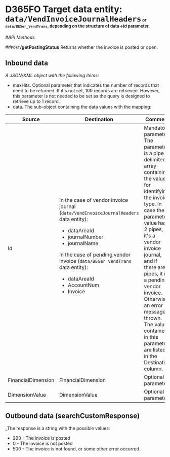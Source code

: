 # D365FO Target data entity: `data/VendInvoiceJournalHeaders`<span style='font-size:small'> or `data/BESer_VendTrans`, depending on the structure of data->Id parameter.</span>

#_API Methods_

##`POST`**/getPostingStatus**
Returns whether the invoice is posted or open.

## Inbound data

_A JSON/XML object with the following items:_
- maxHits. Optional parameter that indicates the number of records that need to be returned. If it's not set, 100 records are retrieved. However, this parameter is not needed to be set as the query is designed to retrieve up to 1 record.
- data. The sub-object containing the data values with the mapping:

| Source | Destination | Comment |
|--|--|--|
| Id | In the case of vendor invoice journal (`data/VendInvoiceJournalHeaders` data entity):<ul><li>dataAreaId</li><li>journalNumber</li><li>journalName</li></ul>In the case of pending vendor invoice (`data/BESer_VendTrans` data entity):<ul><li>dataAreaId</li><li>AccountNum</li><li>Invoice</li></ul>| Mandatory parameter. The parameter is a pipe-delimited array containing the values for identifying the invoice type. In case the parameter value has 2 pipes, it's a vendor invoice journal, and if there are 3 pipes, it is a pending vendor invoice. Otherwise, an error message is thrown. The values contained in this parameter are listed in the Destination column. |
| FinancialDimension | FinancialDimension | Optional parameter |
| DimensionValue | DimensionValue | Optional parameter |

## Outbound data (searchCustomResponse)
_The response is a string with the possible values:<ul><li>200 - The invoice is posted</li><li>0 - The invoice is not posted</li><li>500 - The invoice is not found, or some other error occurred. </li></ul>